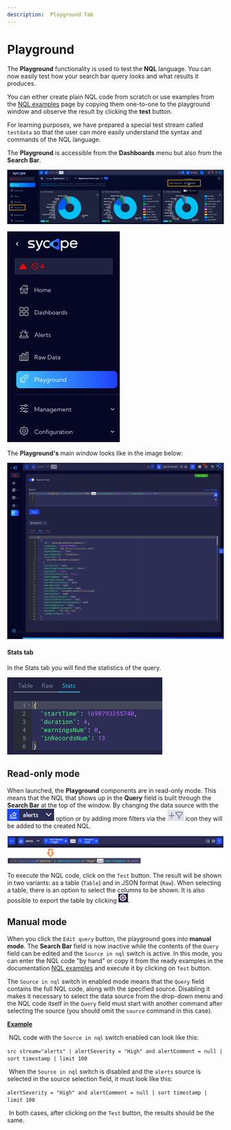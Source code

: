 ```yaml
---
description:  Playground Tab
---
```

# Playground

The **Playground** functionality is used to test the **NQL** language. You can now easily test how your search bar query looks and what results it produces. 

You can either create plain NQL code from scratch or use examples from the [NQL examples](https://documentation.sycope.com/NQL/NQL_examples) page by copying them one-to-one to the playground window and observe the result by clicking the **test** button.

For learning purposes, we have prepared a special test stream called `testdata` so that the user can more easily understand the syntax and commands of the NQL language.

The **Playground** is accessible from the **Dashboards** menu but also from the **Search Bar**.

![image-20230913152841383](assets_05-Playground/image-20230913152841383.png)

![image-20230913152947700](assets_05-Playground/image-20230913152947700.png)

The **Playground's** main window looks like in the image below:

![image-20230731105234533](assets_05-Playground/image-20230731105234533.png)

#### Stats tab

In the Stats tab you will find the statistics of the query.

![image-20230731105823000](assets_05-Playground/image-20230731105823000.png)

## Read-only mode

When launched, the **Playground** components are in read-only mode. This means that the NQL that shows up in the **Query** field is built through the **Search Bar** at the top of the window. By changing the data source with the ![menu master](assets_05-Playground/playground-searchbar-source.png) option
or by adding more filters via the ![image-20230731110008339](assets_05-Playground/image-20230731110008339.png) icon they will be added to the created NQL.

![menu master](assets_05-Playground/playground-searchbar.png)

To execute the NQL code, click on the `Test` button. The result will be shown in two variants: as a table (`Table`) and in JSON format (`Raw`). When selecting a table, there is an option to select the columns to be shown. It is also possible to export the table by clicking ![menu master](assets_05-Playground/playground-table-export.png). 



## Manual mode

When you click the `Edit query` button, the playground goes into **manual mode**. The **Search Bar** field is now inactive while the contents of the `Query` field can be edited and the `Source in nql` switch is active.
In this mode, you can enter the NQL code "by hand" or copy it from the ready examples in the documentation [NQL examples](https://documentation.sycope.com/NQL/NQL_examples) and execute it by clicking on `Test` button. 

The `Source in nql` switch in enabled mode means that the `Query` field contains the full NQL code, along with the specified source. Disabling it makes it necessary to select the data source from the drop-down menu and the NQL code itself in the `Query` field must start with another command after selecting the source (you should omit the `source` command in this case).



**<u>Example</u>**

​	NQL code with the `Source in nql` switch enabled can look like this:

​	```src stream="alerts" | alertSeverity = "High" and alertComment = null | sort timestamp | limit 100```

​	When the `Source in nql` switch is disabled and the `alerts` source is selected in the source selection field, it must look like this:

​	`alertSeverity = "High" and alertComment = null | sort timestamp | limit 100`

​	In both cases, after clicking on the `Test` button, the results should be the same.
